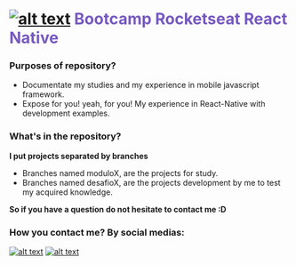 # [![alt text](https://rocketseat.com.br/static/favicon.png 'Rocketseat Logo')](https://rocketseat.com.br) <span style="color: #7759c1">Bootcamp Rocketseat React Native</span>

### Purposes of repository?
 - Documentate my studies and my experience in mobile javascript framework.
 - Expose for you! yeah, for you! My experience in React-Native with development examples.

### What's in the repository?

**I put projects separated by branches**

  - Branches named moduloX, are the projects for study.
  - Branches named desafioX, are the projects development by me to test my acquired knowledge.

**So if you have a question do not hesitate to contact me :D**

### How you contact me? By social medias:
[![alt text](https://img.icons8.com/metro/26/000000/instagram-new.png 'This is my personal instagram')](https://www.instagram.com/murilohenriquea) [![alt text](https://img.icons8.com/ios/26/000000/linkedin-circled.png 'Linked.in Murilo Henrique')](https://www.linkedin.com/in/omurilo)
  
  